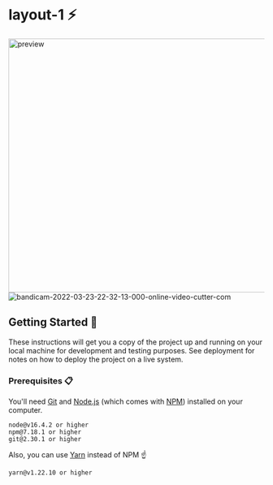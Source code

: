 # layout-1 ⚡️
<img src="https://user-images.githubusercontent.com/62440186/159779337-c11926dd-fe66-4d9c-b065-23962b1b9ef3.png" alt="preview" width="600" height="500"/>
<img src="https://i.ibb.co/vjsN4ZT/bandicam-2022-03-23-22-32-13-000-online-video-cutter-com.gif" alt="bandicam-2022-03-23-22-32-13-000-online-video-cutter-com" border="0"/>

## Getting Started 🚀

These instructions will get you a copy of the project up and running on your local machine for development and testing purposes. See deployment for notes on how to deploy the project on a live system.

### Prerequisites 📋

You'll need [Git](https://git-scm.com) and [Node.js](https://nodejs.org/en/download/) (which comes with [NPM](http://npmjs.com)) installed on your computer.

```
node@v16.4.2 or higher
npm@7.18.1 or higher
git@2.30.1 or higher
```

Also, you can use [Yarn](https://yarnpkg.com/) instead of NPM ☝️

```
yarn@v1.22.10 or higher
```

<!-- ---

## How To Use 🔧

From your command line, first clone Simplefolio:

```bash
# Clone the repository
$ git clone https://github.com/

# Move into the repository
$ cd ...

# Remove the current origin repository
$ git remote remove origin
```

After that, you can install the dependencies either using NPM or Yarn.

Using NPM: Simply run the below commands.

```bash
# Install dependencies
$ npm install

# Start the development server
$ npm start
```

Using Yarn: Be aware of that you'll need to delete the `package-lock.json` file before executing the below commands.

```bash
# Install dependencies
$ yarn

# Start the development server
$ yarn start
```

**NOTE**:
If your run into issues installing the dependencies with NPM, use this below command:

```bash
# Install dependencies with all permissions
$ sudo npm install --unsafe-perm=true --allow-root
```

 -->
